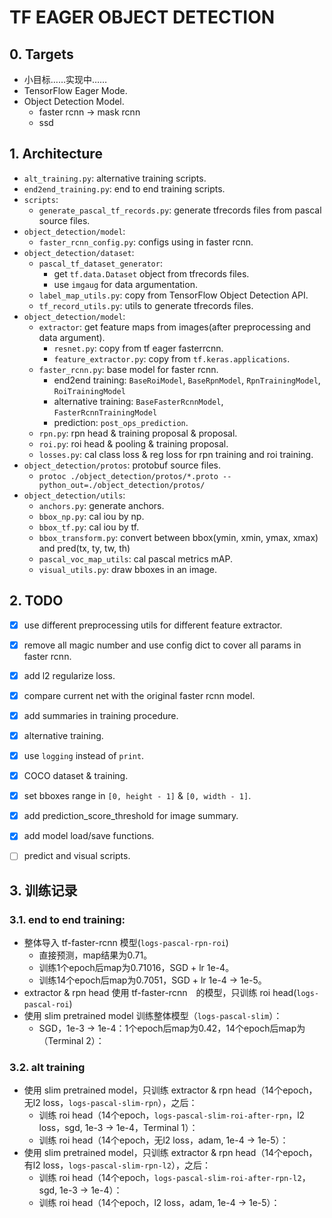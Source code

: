 # TF EAGER OBJECT DETECTION

## 0. Targets
+ 小目标……实现中……
+ TensorFlow Eager Mode.
+ Object Detection Model.
    + faster rcnn -> mask rcnn
    + ssd


## 1. Architecture
+ `alt_training.py`: alternative training scripts.
+ `end2end_training.py`: end to end training scripts.
+ `scripts`:
    + `generate_pascal_tf_records.py`: generate tfrecords files from pascal source files.
+ `object_detection/model`:
    + `faster_rcnn_config.py`: configs using in faster rcnn.
+ `object_detection/dataset`:
    + `pascal_tf_dataset_generator`: 
        + get `tf.data.Dataset` object from tfrecords files.
        + use `imgaug` for data argumentation.
    + `label_map_utils.py`: copy from TensorFlow Object Detection API.
    + `tf_record_utils.py`: utils to generate tfrecords files.    
+ `object_detection/model`:
    + `extractor`: get feature maps from images(after preprocessing and data argument).
        + `resnet.py`: copy from tf eager fasterrcnn.
        + `feature_extractor.py`: copy from `tf.keras.applications`.
    + `faster_rcnn.py`: base model for faster rcnn. 
        + end2end training: `BaseRoiModel`, `BaseRpnModel`, `RpnTrainingModel`, `RoiTrainingModel`
        + alternative training: `BaseFasterRcnnModel`, `FasterRcnnTrainingModel`
        + prediction: `post_ops_prediction`.
    + `rpn.py`: rpn head & training proposal & proposal.
    + `roi.py`: roi head & pooling & training proposal.
    + `losses.py`: cal class loss & reg loss for rpn training and roi training.
+ `object_detection/protos`: protobuf source files.
    + `protoc ./object_detection/protos/*.proto --python_out=./object_detection/protos/ `
+ `object_detection/utils`:
    + `anchors.py`: generate anchors.
    + `bbox_np.py`: cal iou by np.
    + `bbox_tf.py`: cal iou by tf.
    + `bbox_transform.py`: convert between bbox(ymin, xmin, ymax, xmax) and pred(tx, ty, tw, th)
    + `pascal_voc_map_utils`: cal pascal metrics mAP.
    + `visual_utils.py`: draw bboxes in an image.

## 2. TODO
+ [x] use different preprocessing utils for different feature extractor.
+ [x] remove all magic number and use config dict to cover all params in faster rcnn.
+ [x] add l2 regularize loss.
+ [x] compare current net with the original faster rcnn model.
+ [x] add summaries in training procedure.
+ [x] alternative training.
+ [x] use `logging` instead of `print`.
+ [x] COCO dataset & training.
+ [x] set bboxes range in `[0, height - 1]` & `[0, width - 1]`.
+ [x] add prediction_score_threshold for image summary.
+ [x] add model load/save functions.
+ [ ] predict and visual scripts.


## 3. 训练记录

### 3.1. end to end training:
+ 整体导入 tf-faster-rcnn 模型(`logs-pascal-rpn-roi`)
    + 直接预测，map结果为0.71。
    + 训练1个epoch后map为0.71016，SGD + lr 1e-4。
    + 训练14个epoch后map为0.7051，SGD + lr 1e-4 -> 1e-5。
+ extractor & rpn head 使用 tf-faster-rcnn　的模型，只训练 roi head(`logs-pascal-roi`)
+ 使用 slim pretrained model 训练整体模型（`logs-pascal-slim`）：
    + SGD，1e-3 -> 1e-4：1个epoch后map为0.42，14个epoch后map为（Terminal 2）：

### 3.2. alt training
+ 使用 slim pretrained model，只训练 extractor & rpn head（14个epoch，无l2 loss，`logs-pascal-slim-rpn`），之后：
    + 训练 roi head（14个epoch，`logs-pascal-slim-roi-after-rpn`，l2 loss，sgd, 1e-3 -> 1e-4，Terminal 1）：
    + 训练 roi head（14个epoch，无l2 loss，adam, 1e-4 -> 1e-5）：
+ 使用 slim pretrained model，只训练 extractor & rpn head（14个epoch，有l2 loss，`logs-pascal-slim-rpn-l2`），之后：
    + 训练 roi head（14个epoch，`logs-pascal-slim-roi-after-rpn-l2`，sgd, 1e-3 -> 1e-4）：
    + 训练 roi head（14个epoch，l2 loss，adam, 1e-4 -> 1e-5）：
    